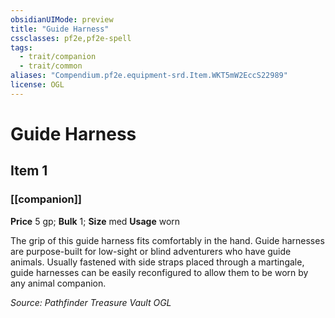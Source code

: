 ```yaml
---
obsidianUIMode: preview
title: "Guide Harness"
cssclasses: pf2e,pf2e-spell
tags:
  - trait/companion
  - trait/common
aliases: "Compendium.pf2e.equipment-srd.Item.WKT5mW2EccS22989"
license: OGL
---
```

# Guide Harness
## Item 1
### [[companion]]


**Price** 5 gp; 
**Bulk** 1; **Size** med
**Usage** worn

The grip of this guide harness fits comfortably in the hand. Guide harnesses are purpose-built for low-sight or blind adventurers who have guide animals. Usually fastened with side straps placed through a martingale, guide harnesses can be easily reconfigured to allow them to be worn by any animal companion.

*Source: Pathfinder Treasure Vault*
*OGL*
